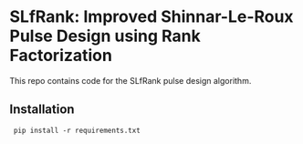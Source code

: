 # SLfRank: Improved Shinnar-Le-Roux Pulse Design using Rank Factorization

This repo contains code for the SLfRank pulse design algorithm.

## Installation

     pip install -r requirements.txt